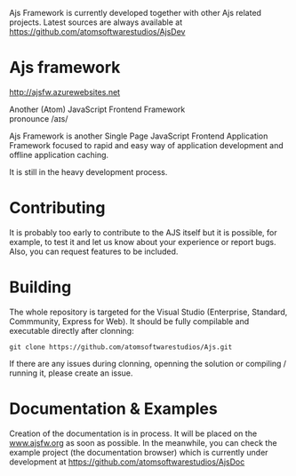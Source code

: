 Ajs Framework is currently developed together with other Ajs related projects. Latest sources are always available at https://github.com/atomsoftwarestudios/AjsDev

# Ajs framework

http://ajsfw.azurewebsites.net

Another (Atom) JavaScript Frontend Framework<br />
pronounce /aɪs/

Ajs Framework is another Single Page JavaScript Frontend Application Framework focused to rapid and easy way of application development and offline application caching.

It is still in the heavy development process.

# Contributing

It is probably too early to contribute to the AJS itself but it is possible, for example, to test it and let us know about your experience or report bugs. Also, you can request features to be included.

# Building

The whole repository is targeted for the Visual Studio (Enterprise, Standard, Commmunity, Express for Web). It should be fully compilable and executable directly after clonning:

```
git clone https://github.com/atomsoftwarestudios/Ajs.git
```

If there are any issues during clonning, openning the solution or compiling / running it, please create an issue.

# Documentation & Examples

Creation of the documentation is in process. It will be placed on the www.ajsfw.org as soon as possible. In the meanwhile, you can check the example project (the documentation browser) which is currently under development at https://github.com/atomsoftwarestudios/AjsDoc
